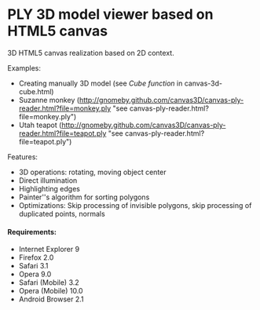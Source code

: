 PLY 3D model viewer based on HTML5 canvas
=========================================

3D HTML5 canvas realization based on 2D context.

Examples:
* Creating manually 3D model (see *Cube function* in canvas-3d-cube.html)
* Suzanne monkey (http://gnomeby.github.com/canvas3D/canvas-ply-reader.html?file=monkey.ply "see canvas-ply-reader.html?file=monkey.ply")
* Utah teapot (http://gnomeby.github.com/canvas3D/canvas-ply-reader.html?file=teapot.ply "see canvas-ply-reader.html?file=teapot.ply")

Features:
* 3D operations: rotating, moving object center
* Direct illumination
* Highlighting edges
* Painter''s algorithm for sorting polygons
* Optimizations: Skip processing of invisible polygons, skip processing of duplicated points, normals


#### Requirements:
* Internet Explorer 9
* Firefox 2.0
* Safari 3.1
* Opera 9.0
* Safari (Mobile) 3.2
* Opera (Mobile) 10.0
* Android Browser 2.1
